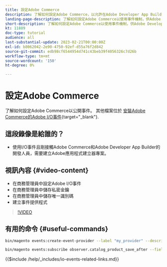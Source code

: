 ```yaml
---
title: 設定Adobe Commerce
description: 了解如何設定Adobe Commerce，以允許在Adobe Developer App Builder中使用事件。
landing-page-description: 了解如何設定Adobe Commerce以使用事件機制，供Adobe Developer App Builder使用。
short-description: 了解如何設定Adobe Commerce以使用事件機制，供Adobe Developer App Builder使用。
kt: 11889
doc-type: tutorial
audience: all
last-substantial-update: 2023-02-21T00:00:00Z
exl-id: b8062042-2e90-4750-92ef-d55a76f2d842
source-git-commit: edb98cf6544954d741c43beb39f4056326c7d26b
workflow-type: tm+mt
source-wordcount: '150'
ht-degree: 0%

---
```


# 設定Adobe Commerce

了解如何設定Adobe Commerce以公開事件。 其他檔案位於 [安裝Adobe Commerce的Adobe I/O事件](https://developer.adobe.com/commerce/events/get-started/installation/){target="_blank"}.

## 這段錄像是給誰的？

* 使用I/O事件且剛接觸Adobe Commerce和Adobe Developer App Builder的開發人員，需要建立Adobe應用程式建立器專案。

## 視訊內容 {#video-content}

* 在商務管理員中設定Adobe I/O事件
* 在商務管理員中儲存私密金鑰
* 在商務管理員中儲存唯一識別碼
* 建立事件提供程式

>[!VIDEO](https://video.tv.adobe.com/v/3415799?quality=12&learn=on)

## 有用的命令 {#useful-commands}

```bash
bin/magento events:create-event-provider --label "my_provider" --description "Provides out-of-process extensibility for Adobe Commerce"

bin/magento events:subscribe observer.catalog_product_save_after --fields=name --fields=price
```

{{$include /help/_includes/io-events-related-links.md}}
